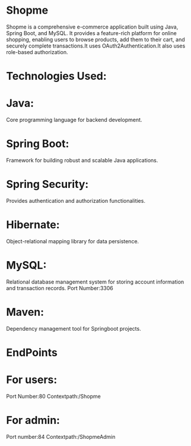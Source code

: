 # Shopme
Shopme is a comprehensive e-commerce application built using Java, Spring Boot, and MySQL. It provides a feature-rich platform for online shopping, enabling users to browse products, add them to their cart, and securely complete transactions.It uses OAuth2Authentication.It also uses role-based authorization.

# Technologies Used:
# Java: 
Core programming language for backend development.

# Spring Boot: 
Framework for building robust and scalable Java applications.

# Spring Security: 
Provides authentication and authorization functionalities.

# Hibernate:
Object-relational mapping library for data persistence.

# MySQL:
Relational database management system for storing account information and transaction records.
Port Number:3306

# Maven:
Dependency management tool for Springboot projects.

# EndPoints
# For users:
Port Number:80
Contextpath:/Shopme
# For admin:
Port number:84 
Contextpath:/ShopmeAdmin
